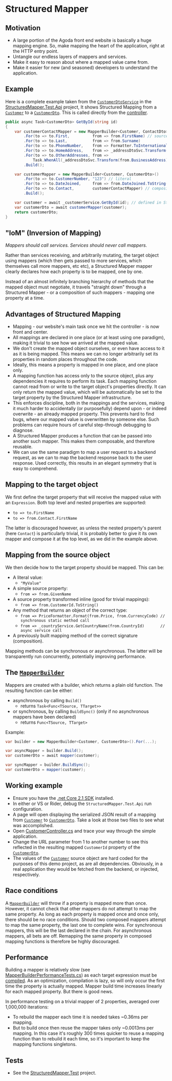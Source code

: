 # Structured Mapper

## Motivation
- A large portion of the Agoda front end website is basically a huge mapping engine. So, make mapping the heart of the application, right at the HTTP entry point.
- Untangle our endless layers of mappers and services.
- Make it easy to reason about where a mapped value came from.
- Make it easier for new (and seasoned) developers to understand the application.

## Example
Here is a complete example taken from the [`CustomerDtoService`](/StructuredMapper.Test.Api/Customers/CustomerDtoService.cs) in the [StructuredMapper.Test.Api](/StructuredMapper.Test.Api) project, It shows Structured Mapping from a [`Customer`](/StructuredMapper.BL/Customers/Customer.cs) to a [`CustomerDto`](/StructuredMapper.Test.Api/Customers/CustomerDto.cs). This is called directly from the [controller](/StructuredMapper.Test.Api/Controllers/CustomersController.cs).

```c#
public async Task<CustomerDto> GetById(string id)
{
    var customerContactMapper = new MapperBuilder<Customer, ContactDto>()
        .For(to => to.First,          from => from.FirstName) // source member access
        .For(to => to.Last,           from => from.Surname)
        .For(to => to.PhoneNumber,    from => Formatter.ToInternational(from.PhoneNumber, from.Address.CountryId)) // static method
        .For(to => to.HomeAddress,    from => _addressDtoSvc.Transform(from.Address)) // async service call
        .For(to => to.OtherAddresses, from => 
            Task.WhenAll(_addressDtoSvc.Transform(from.BusinessAddress), _addressDtoSvc.Transform(from.ShippingAddress)))
        .Build();

    var customerMapper = new MapperBuilder<Customer, CustomerDto>()
        .For(to => to.CustomerNumber, "123") // literal
        .For(to => to.DateJoined,     from => from.DateJoined.ToString(new CultureInfo("th-th"))) // inline transformation
        .For(to => to.Contact,        customerContactMapper) // composition with the mapper above
        .Build();

    var customer = await _customerService.GetById(id); // defined in StructuredMapper.BL
    var customerDto = await customerMapper(customer);
    return customerDto;
}
```

## "IoM" (Inversion of Mapping)
*Mappers should call services. Services should never call mappers.*
 
Rather than services receiving, and arbitrarily mutating, the target object using mappers (which then gets passed to more services, which themselves call more mappers, etc etc), a Structured Mapper mapper clearly declares how each property is to be mapped, one by one.

Instead of an almost infinitely branching hierarchy of methods that the mapped object must negotiate, it travels "straight down" through a Structured Mapper - or a composition of such mappers - mapping one property at a time.

## Advantages of Structured Mapping
- Mapping - our website's main task once we hit the controller - is now front and center.
- All mappings are declared in one place (or at least using one paradigm), making it trivial to see how we arrived at the mapped value.
- We don't create the mapped object ourselves, or even have access to it as it is being mapped. This means we can no longer arbitrarily set its properties in random places throughout the code.
- Ideally, this means a property is mapped in one place, and one place only.
- A mapping function has access only to the source object, plus any dependencies it requires to perform its task. Each mapping function cannot read from or write to the target object's properties directly. It can only return the mapped value, which will be automatically be set to the target property by the Structured Mapper infrastructure.
- This enforces discipline, both in the mappings and the services, making it much harder to accidentally (or purposefully) depend upon - or indeed overwrite - an already mapped property. This prevents hard to find bugs, where our mapped value is overwritten by someone else. Such problems can require hours of careful step-through debugging to diagnose.
- A Structured Mapper produces a function that can be passed into another such mapper. This makes them composable, and therefore reusable.
- We can use the same paradigm to map a user request to a backend request, as we can to map the backend response back to the user response. Used correctly, this results in an elegant symmetry that is easy to comprehend.

## Mapping to the target object
We first define the target property that will receive the mapped value with an `Expression`. Both top level and nested properties are supported:
- `to => to.FirstName`
- `to => from.Contact.FirstName`    

The latter is discouraged however, as unless the nested property's parent (here `Contact`) is particularly trivial, it is probably better to give it its own mapper and compose it at the top level, as we did in the example above.

## Mapping from the source object
We then decide how to the target property should be mapped. This can be:
- A literal value:
    - `"MyValue"`
- A simple source property:
    - `from => from.GivenName`
- A source property transformed inline (good for trivial mappings):
    - `from => from.CustomerId.ToString()`
- Any method that returns an object of the correct type:
    - `from => PriceFormatter.Format(from.Price, from.CurrencyCode) // synchronous static method call`
    - `from => _countryService.GetCountryName(from.CountryId)       // async service call`
- A previously built mapping method of the correct signature (composition).

Mapping methods can be synchronous or asynchronous. The latter will be transparently run concurrently, potentially improving performance.

## The [`MapperBuilder`](/StructuredMapper/MapperBuilder.cs)
Mappers are created with a builder, which returns a plain old function. The resulting function can be either: 
- asynchronous by calling `Build()`
    - returns `Task<Func<TSource, TTarget>>`
- or synchronous, by calling `BuildSync()` (only if no asynchronous mappers have been declared)
    - returns `Func<TSource, TTarget>`

Example:

```c#
var builder = new MapperBuilder<Customer, CustomerDto>().For(...);

var asyncMapper = builder.Build();
var customerDto = await mapper(customer);

var syncMapper = builder.BuildSync();
var customerDto = mapper(customer);
```

## Working example
- Ensure you have the [.net Core 2.1 SDK](https://www.microsoft.com/net/download/dotnet-core/2.1) installed.
- In either or VS or Rider, debug the `StructuredMapper.Test.Api` run configuration. 
- A page will open displaying the serialized JSON result of a mapping from [`Customer`](/StructuredMapper.BL/Customers/Customer.cs) to [`CustomerDto`](/StructuredMapper.Test.Api/Customers/CustomerDto.cs). Take a look at those two files to see what was accomplished.
- Open [CustomerController.cs](/StructuredMapper.Test.Api/Controllers/CustomersController.cs) and trace your way through the simple application.
- Change the URL parameter from 1 to another number to see this reflected in the resulting mapped `CustomerId` property of the [`CustomerDto`](/StructuredMapper.Test.Api/Customers/CustomerDto.cs).
- The values of the [`Customer`](/StructuredMapper.BL/Customers/Customer.cs) source object are hard coded for the purposes of this demo project, as are all dependencies. Obviously, in a real application they would be fetched from the backend, or injected, respectively.

## Race conditions
A [`MapperBuilder`](/StructuredMapper/MapperBuilder.cs) will throw if a property is mapped more than once. However, it cannot check that other mappers do not attempt to map the same property. As long as each property is mapped once and once only, there should be no race conditions. Should two composed mappers attempt to map the same property, the last one to complete wins. For synchronous mappers, this will be the last declared in the chain. For asynchronous mappers, all bets are off. Remapping the same property in composed mapping functions is therefore be highly discouraged.
 
## Performance
Building a mapper is relatively slow (see [MapperBuilderPerformanceTests.cs](/StructuredMapper.Test.Performance/MapperBuilderPerformanceTests.cs)) as each target expression must be [compiled](/StructuredMapper/PropertyMapper.cs#L70). As an optimization, compilation is lazy, so will only occur the first time the property is actually mapped. Mapper build time increases linearly for each mapped property. But there is good news.

In performance testing on a trivial mapper of 2 properties, averaged over 1,000,000 iterations:
- To rebuild the mapper each time it is needed takes ~0.36ms per mapping.
- But to build once then reuse the mapper takes only ~0.0013ms per mapping.
In this case it's roughly 300 times quicker to reuse a mapping function than to rebuild it each time, so it's important to keep the mapping functions singletons.

## Tests
- See the [StructuredMapper.Test](/StructuredMapper.Test) project.
